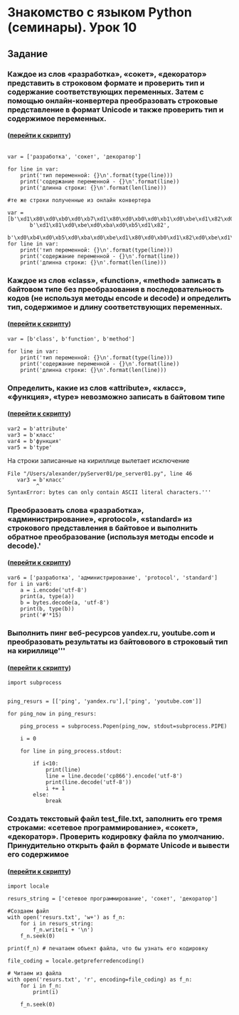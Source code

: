 # Знакомство с языком Python (семинары). Урок 10

## Задание

### Каждое из слов «разработка», «сокет», «декоратор» представить в строковом формате и проверить тип и содержание соответствующих переменных. Затем с помощью онлайн-конвертера преобразовать строковые представление в формат Unicode и также проверить тип и содержимое переменных.

#### ([перейти к скрипту](https://github.com/shualyyyyy/geekpython/blob/main/uni1.py))

```

var = ['разработка', 'сокет', 'декоратор']

for line in var:
    print('тип переменной: {}\n'.format(type(line)))
    print('содержание переменной - {}\n'.format(line))
    print('длинна строки: {}\n'.format(len(line)))

#те же строки полученные из онлайн конвертера

var = [b'\xd1\x80\xd0\xb0\xd0\xb7\xd1\x80\xd0\xb0\xd0\xb1\xd0\xbe\xd1\x82\xd0\xba\xd0\xb0',
       b'\xd1\x81\xd0\xbe\xd0\xba\xd0\xb5\xd1\x82',
       b'\xd0\xb4\xd0\xb5\xd0\xba\xd0\xbe\xd1\x80\xd0\xb0\xd1\x82\xd0\xbe\xd1\x80']
for line in var:
    print('тип переменной: {}\n'.format(type(line)))
    print('содержание переменной - {}\n'.format(line))
    print('длинна строки: {}\n'.format(len(line)))
```

### Каждое из слов «class», «function», «method» записать в байтовом типе без преобразования в последовательность кодов (не используя методы encode и decode) и определить тип, содержимое и длину соответствующих переменных.

#### ([перейти к скрипту](https://github.com/shualyyyyy/gblinux/blob/main/delfiletodir.sh))
```
var = [b'class', b'function', b'method']

for line in var:
    print('тип переменной: {}\n'.format(type(line)))
    print('содержание переменной - {}\n'.format(line))
    print('длинна строки: {}\n'.format(len(line)))
```

### Определить, какие из слов «attribute», «класс», «функция», «type» невозможно записать в байтовом типе

#### ([перейти к скрипту](https://github.com/shualyyyyy/gblinux/blob/main/delfiletodir.sh))

```
var2 = b'attribute'
var3 = b'класс'
var4 = b'функция'
var5 = b'type'   
```
На строки записанные на кириллице вылетает исключение
 ```
 File "/Users/alexander/pyServer01/pe_server01.py", line 46
    var3 = b'класс'
          ^
SyntaxError: bytes can only contain ASCII literal characters.'''
```
### Преобразовать слова «разработка», «администрирование», «protocol», «standard» из строкового представления в байтовое и выполнить обратное преобразование (используя методы encode и decode).'

#### ([перейти к скрипту](https://github.com/shualyyyyy/gblinux/blob/main/delfiletodir.sh))

```
var6 = ['разработка', 'администрирование', 'protocol', 'standard']
for i in var6:
    a = i.encode('utf-8')
    print(a, type(a))
    b = bytes.decode(a, 'utf-8')
    print(b, type(b))
    print('#'*15)

```
### Выполнить пинг веб-ресурсов yandex.ru, youtube.com и преобразовать результаты из байтовового в строковый тип на кириллице'''

#### ([перейти к скрипту](https://github.com/shualyyyyy/gblinux/blob/main/delfiletodir.sh))

```
import subprocess


ping_resurs = [['ping', 'yandex.ru'],['ping', 'youtube.com']]

for ping_now in ping_resurs:

    ping_process = subprocess.Popen(ping_now, stdout=subprocess.PIPE)

    i = 0

    for line in ping_process.stdout:

        if i<10:
            print(line)
            line = line.decode('cp866').encode('utf-8')
            print(line.decode('utf-8'))
            i += 1
        else:
            break
```

### Создать текстовый файл test_file.txt, заполнить его тремя строками: «сетевое программирование», «сокет», «декоратор». Проверить кодировку файла по умолчанию. Принудительно открыть файл в формате Unicode и вывести его содержимое

#### ([перейти к скрипту](https://github.com/shualyyyyy/gblinux/blob/main/delfiletodir.sh))

```
import locale

resurs_string = ['сетевое программирование', 'сокет', 'декоратор']

#Создаем файл
with open('resurs.txt', 'w+') as f_n:
    for i in resurs_string:
        f_n.write(i + '\n')
    f_n.seek(0)

print(f_n) # печатаем объект файла, что бы узнать его кодировку

file_coding = locale.getpreferredencoding()

# Читаем из файла
with open('resurs.txt', 'r', encoding=file_coding) as f_n:
    for i in f_n:
        print(i)

    f_n.seek(0)
```
